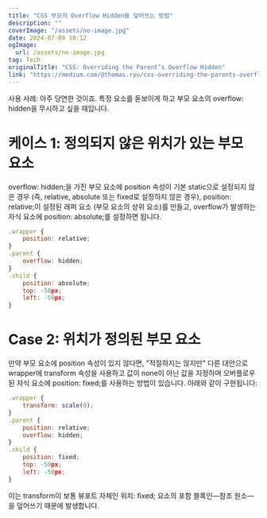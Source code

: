 ```yaml
---
title: "CSS 부모의 Overflow Hidden을 덮어쓰는 방법"
description: ""
coverImage: "/assets/no-image.jpg"
date: 2024-07-09 18:12
ogImage: 
  url: /assets/no-image.jpg
tag: Tech
originalTitle: "CSS: Overriding the Parent’s Overflow Hidden"
link: "https://medium.com/@thomas.ryu/css-overriding-the-parents-overflow-hidden-90c75a0e7296"
---
```



사용 사례: 아주 당연한 것이죠. 특정 요소를 돋보이게 하고 부모 요소의 overflow: hidden을 무시하고 싶을 때입니다.

# 케이스 1: 정의되지 않은 위치가 있는 부모 요소

overflow: hidden;을 가진 부모 요소에 position 속성이 기본 static으로 설정되지 않은 경우 (즉, relative, absolute 또는 fixed로 설정하지 않은 경우), position: relative;이 설정된 래퍼 요소 (부모 요소의 상위 요소)를 만들고, overflow가 발생하는 자식 요소에 position: absolute;를 설정하면 됩니다.

```js
.wrapper {
    position: relative;
}
.parent {
    overflow: hidden;
}
.child {
    position: absolute;
    top: -50px;
    left: -50px;
}
```

<div class="content-ad"></div>

# Case 2: 위치가 정의된 부모 요소

만약 부모 요소에 position 속성이 있지 않다면, "적절하지는 않지만" 다른 대안으로 wrapper에 transform 속성을 사용하고 값이 none이 아닌 값을 지정하며 오버플로우된 자식 요소에 position: fixed;를 사용하는 방법이 있습니다. 아래와 같이 구현됩니다:

```js
.wrapper {
    transform: scale(0);
}
.parent {
    position: relative;
    overflow: hidden;
}
.child {
    position: fixed;
    top: -50px;
    left: -50px;
}
```

이는 transform이 보통 뷰포트 자체인 위치: fixed; 요소의 포함 블록인—참조 원소—을 덮어쓰기 때문에 발생합니다.